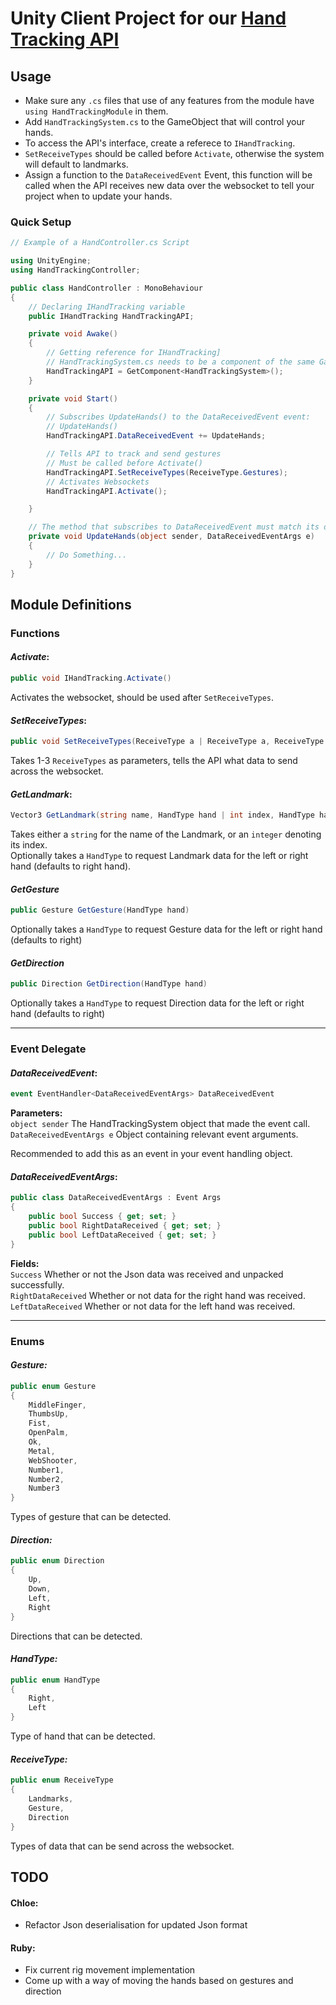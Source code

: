 # Unity Client Project for our [Hand Tracking API](https://github.com/Lady-Synestia/Hand-Tracking-API/)

## Usage

- Make sure any `.cs` files that use of any features from the module have `using HandTrackingModule` in them.
- Add `HandTrackingSystem.cs` to the GameObject that will control your hands.
- To access the API's interface, create a referece to `IHandTracking`.
- `SetReceiveTypes` should be called before `Activate`, otherwise the system will default to landmarks.
- Assign a function to the `DataReceivedEvent` Event, this function will be called when the API receives new data over the websocket to tell your project when to update your hands.

### Quick Setup

```cs
// Example of a HandController.cs Script

using UnityEngine;
using HandTrackingController;

public class HandController : MonoBehaviour
{
    // Declaring IHandTracking variable
    public IHandTracking HandTrackingAPI;

    private void Awake()
    {
        // Getting reference for IHandTracking]
        // HandTrackingSystem.cs needs to be a component of the same GameObject as this script
        HandTrackingAPI = GetComponent<HandTrackingSystem>();
    }

    private void Start()
    {
        // Subscribes UpdateHands() to the DataReceivedEvent event: 
        // UpdateHands()
        HandTrackingAPI.DataReceivedEvent += UpdateHands;

        // Tells API to track and send gestures
        // Must be called before Activate()
        HandTrackingAPI.SetReceiveTypes(ReceiveType.Gestures);
        // Activates Websockets
        HandTrackingAPI.Activate();

    }

    // The method that subscribes to DataReceivedEvent must match its definition
    private void UpdateHands(object sender, DataReceivedEventArgs e)
    {
        // Do Something...
    }
}
```

## Module Definitions

### **Functions**

#### *Activate*:

```cs
public void IHandTracking.Activate()
```

Activates the websocket, should be used after `SetReceiveTypes`.

#### *SetReceiveTypes*:

```cs
public void SetReceiveTypes(ReceiveType a | ReceiveType a, ReceiveType b |  ReceiveType a, ReceiveType b, ReceiveType c)
```

Takes 1-3 `ReceiveTypes` as parameters, tells the API what data to send across the websocket.

#### *GetLandmark*:

```cs
Vector3 GetLandmark(string name, HandType hand | int index, HandType hand)
```

Takes either a `string` for the name of the Landmark, or an `integer` denoting its index.<br>
Optionally takes a `HandType` to request Landmark data for the left or right hand (defaults to right hand).

#### *GetGesture*
```cs
public Gesture GetGesture(HandType hand)
```
Optionally takes a `HandType` to request Gesture data for the left or right hand (defaults to right)

#### *GetDirection*
```cs
public Direction GetDirection(HandType hand)
```
Optionally takes a `HandType` to request Direction data for the left or right hand (defaults to right)

---

### **Event Delegate**

#### *DataReceivedEvent*:

```cs
event EventHandler<DataReceivedEventArgs> DataReceivedEvent
```

**Parameters:**<br>
`object sender` The HandTrackingSystem object that made the event call.<br>
`DataReceivedEventArgs e` Object containing relevant event arguments.

Recommended to add this as an event in your event handling object.

#### *DataReceivedEventArgs*:

```cs
public class DataReceivedEventArgs : Event Args
{
    public bool Success { get; set; }
    public bool RightDataReceived { get; set; }
    public bool LeftDataReceived { get; set; }
}
```

**Fields:**<br>
`Success` Whether or not the Json data was received and unpacked successfully.<br>
`RightDataReceived` Whether or not data for the right hand was received.<br>
`LeftDataReceived` Whether or not data for the left hand was received.

---

### **Enums**

#### *Gesture:*

```cs
public enum Gesture
{
    MiddleFinger,
    ThumbsUp,
    Fist,
    OpenPalm,
    Ok,
    Metal,
    WebShooter,
    Number1,
    Number2,
    Number3
}
```

Types of gesture that can be detected.

#### *Direction:*

```cs
public enum Direction
{
    Up,
    Down,
    Left,
    Right
}
```

Directions that can be detected.

#### *HandType:*

```cs
public enum HandType
{
    Right,
    Left
}
```

Type of hand that can be detected.

#### *ReceiveType:*

```cs
public enum ReceiveType
{
    Landmarks,
    Gesture,
    Direction
}
```

Types of data that can be send across the websocket.


## TODO

#### Chloe:
- Refactor Json deserialisation for updated Json format

#### Ruby:
- Fix current rig movement implementation
- Come up with a way of moving the hands based on gestures and direction
